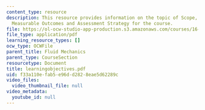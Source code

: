 ```yaml
---
content_type: resource
description: This resource provides information on the topic of Scope, Learning Objectives,
  Measurable Outcomes and Assessment Strategy for the course.
file: https://ol-ocw-studio-app-production.s3.amazonaws.com/courses/16-01-unified-engineering-i-ii-iii-iv-fall-2005-spring-2006/f33a110efab5e96dd2828eae5d62289c_learningobjectives.pdf
file_type: application/pdf
learning_resource_types: []
ocw_type: OCWFile
parent_title: Fluid Mechanics
parent_type: CourseSection
resourcetype: Document
title: learningobjectives.pdf
uid: f33a110e-fab5-e96d-d282-8eae5d62289c
video_files:
  video_thumbnail_file: null
video_metadata:
  youtube_id: null
---
```

